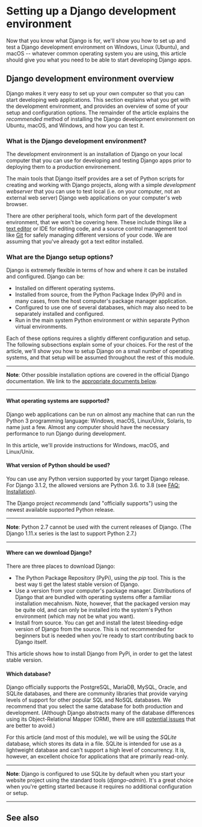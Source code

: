 # Setting up a Django development environment

Now that you know what Django is for, we'll show you how to set up and test a Django development environment on Windows, Linux (Ubuntu), and macOS -- whatever common operating system you are using, this article should give you what you need to be able to start developing Django apps.

## Django development environment overview

Django makes it very easy to set up your own computer so that you can start developing web applications. This section explains what you get with the development environment, and provides an overview of some of your setup and configuration options. The remainder of the article explains the *recommended* method of installing the Django development environment on Ubuntu, macOS, and Windows, and how you can test it.

### What is the Django development environment?

The development environment is an installation of Django on your local computer that you can use for developing and testing Django apps prior to deploying them to a production environement.

The main tools that Django itself provides are a set of Python scripts for creating and working with Django projects, along with a simple *development webserver* that you can use to test local (i.e. on your computer, not an external web server) Django web applications on your computer's web browser.

There are other peripheral tools, which form part of the development environment, that we won't be covering here. These include things like a [text editor](https://developer.mozilla.org/en-US/docs/Learn/Common_questions/Available_text_editors) or IDE for editing code, and a source control management tool like [Git](https://git-scm.com/) for safely managing different versions of your code. We are assuming that you've already got a text editor installed.

### What are the Django setup options?

Django is extremely flexible in terms of how and where it can be installed and configured. Django can be:

* Installed on different operating systems.
* Installed from source, from the Python Package Index (PyPi) and in many cases, from the host computer's package manager application.
* Configured to use one of several databases, which may also need to be separately installed and configured.
* Run in the main system Python environment or within separate Python virtual environments.

Each of these options requires a slightly different configuration and setup. The following subsections explain some of your choices. For the rest of the article, we'll show you how to setup Django on a small number of operating systems, and that setup will be assumed throughout the rest of this module.

<hr>

**Note**: Other possible installation options are covered in the official Django documentation. We link to the [appropriate documents below](https://github.com/AndrewSRea/My_Learning_Port/tree/main/JavaScript/Server-Side_Website_Programming/Django_Web_Framework/Django_Development_Environment#see-also).

<hr>

#### What operating systems are supported?

Django web applications can be run on almost any machine that can run the Python 3 programming language: Windows, macOS, Linux/Unix, Solaris, to name just a few. Almost any computer should have the necessary performance to run Django during development.

In this article, we'll provide instructions for Windows, macOS, and Linux/Unix.

#### What version of Python should be used?

You can use any Python version supported by your target Django release. For Django 3.1.2, the allowed versions are Python 3.6. to 3.8 (see [FAQ: Installation](https://docs.djangoproject.com/en/3.1/faq/install/#what-python-version-can-i-use-with-django)).

The Django project *recommends* (and "officially supports") using the newest available supported Python release. 

<hr>

**Note**: Python 2.7 cannot be used with the current releases of Django. (The Django 1.11.x series is the last to support Python 2.7.)

<hr>

#### Where can we download Django?

There are three places to download Django:

* The Python Package Repository (PyPi), using the *pip* tool. This is the best way ti get the latest stable version of Django.
* Use a version from your computer's package manager. Distributions of Django that are bundled with operating systems offer a familiar installation mecahnism. Note, however, that the packaged version may be quite old, and can only be installed into the system's Python environment (which may not be what you want).
* Install from source. You can get and install the latest bleeding-edge version of Django from the source. This is not recommended for beginners but is needed when you're ready to start contributing back to Django itself.

This article shows how to install Django from PyPi, in order to get the latest stable version.

#### Which database?

Django officially supports the PostgreSQL, MariaDB, MySQL, Oracle, and SQLite databases, and there are community libraries that provide varying levels of support for other popular SQL and NoSQL databases. We recommend that you select the same database for both production and development. (Although Django abstracts many of the database differences using its Object-Relational Mapper (ORM), there are still [potential issues](https://docs.djangoproject.com/en/3.1/ref/databases/) that are better to avoid.)

For this article (and most of this module), we will be using the *SQLite* database, which stores its data in a file. SQLite is intended for use as a lightweight database and can't support a high level of concurrency. It is, however, an excellent choice for applications that are primarily read-only.

<hr>

**Note**: Django is configured to use SQLite by default when you start your website project using the standard tools (*django-admin*). It's a great choice when you're getting started because it requires no additional configuration or setup.

<hr>











## See also 